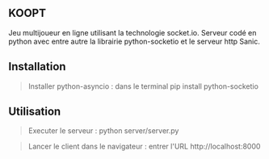 KOOPT
-----
Jeu multijoueur en ligne utilisant la technologie socket.io.
Serveur codé en python avec entre autre la librairie python-socketio et le serveur http Sanic.

Installation
------------

> Installer python-asyncio :
dans le terminal pip install python-socketio

Utilisation
-----------

> Executer le serveur : 
python server/server.py

> Lancer le client dans le navigateur : 
entrer l'URL http://localhost:8000